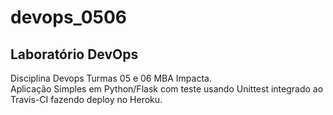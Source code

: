 # devops_0506
## Laboratório DevOps
Disciplina Devops Turmas 05 e 06 MBA Impacta.<BR>
Aplicação Simples em Python/Flask com teste usando Unittest integrado ao Travis-CI fazendo deploy no Heroku.
